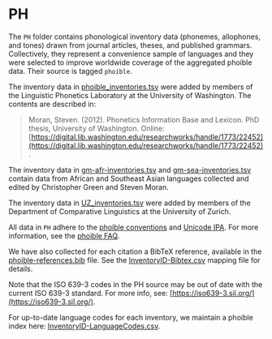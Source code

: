 # PH

The `PH` folder contains phonological inventory data (phonemes, allophones, and tones) drawn from journal articles, theses, and published grammars. Collectively, they represent a convenience sample of languages and they were selected to improve worldwide coverage of the aggregated phoible data. Their source is tagged `phoible`.

The inventory data in [phoible_inventories.tsv](phoible_inventories.tsv) were added by members of the Linguistic Phonetics Laboratory at the University of Washington. The contents are described in:

> Moran, Steven. (2012). Phonetics Information Base and Lexicon. PhD thesis, University of Washington. Online: [https://digital.lib.washington.edu/researchworks/handle/1773/22452](https://digital.lib.washington.edu/researchworks/handle/1773/22452).

The inventory data in [gm-afr-inventories.tsv](gm-afr-inventories.tsv) and [gm-sea-inventories.tsv](gm-sea-inventories.tsv) contain data from African and Southeast Asian languages collected and edited by Christopher Green and Steven Moran.

The inventory data in [UZ_inventories.tsv](UZ_inventories.tsv) were added by members of the Department of Comparative Linguistics at the University of Zurich.

All data in `PH` adhere to the [phoible conventions](https://phoible.org/conventions) and [Unicode IPA](http://langsci-press.org/catalog/book/176). For more information, see the [phoible FAQ](https://phoible.org/faq).

We have also collected for each citation a BibTeX reference, available in the [phoible-references.bib](../../data/phoible-references.bib) file. See the [InventoryID-Bibtex.csv](../../mappings/InventoryID-Bibtex.csv) mapping file for details.

Note that the ISO 639-3 codes in the PH source may be out of date with the current ISO 639-3 standard. For more info, see: [https://iso639-3.sil.org/](https://iso639-3.sil.org/).

For up-to-date language codes for each inventory, we maintain a phoible index here:
[InventoryID-LanguageCodes.csv](../../mappings/InventoryID-LanguageCodes.csv).
